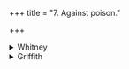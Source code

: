 +++
title = "7. Against poison."

+++

<details><summary>Whitney</summary>

### Comment
Found in Pāipp., but not all together; vs. 1 occurs in v., vss. 2-6 in ii., and vs. 7 in vi. Not used by Kāuś. unless it is properly regarded by the schol. and the comm. (see under h. 6) as included with h. 6 by the citation (28. 1) of the latter's pratīka (the comm. puts it on the ground of the paribhāṣā rule grahaṇam ā grahaṇāt, Kāuś. 8. 21).


### Translations
Translated: Ludwig, p. 201; Grill, 28, 121; Griffith, i. 138; Bloomfield, 26, 376; Weber, xviii. 26.
</details>

<details><summary>Griffith</summary>

A charm to make a poisonous plant innocuous
</details>
